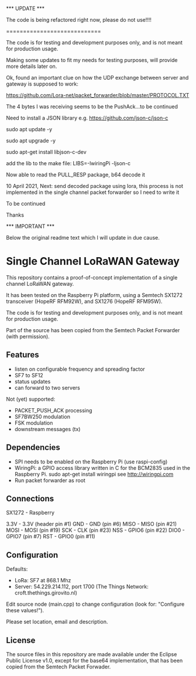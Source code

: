 *** UPDATE ***

The code is being refactored right now, please do not use!!!!

============================

The code is for testing and development purposes only, and is not meant
for production usage.

Making some updates to fit my needs for testing purposes, will provide more details later on.

Ok, found an important clue on how the UDP exchange between server and gateway is supposed to work:

https://github.com/Lora-net/packet_forwarder/blob/master/PROTOCOL.TXT

The 4 bytes I was receiving seems to be the PushAck...to be continued

Need to install a JSON library e.g. https://github.com/json-c/json-c

sudo apt update -y

sudo apt upgrade -y

sudo apt-get install libjson-c-dev

add the lib to the make file: LIBS=-lwiringPi -ljson-c

Now able to read the PULL_RESP package, b64 decode it

10 April 2021, Next: send decoded package using lora, this process is not implemented in the single channel packet forwarder so I need to write it

To be continued

Thanks

*** IMPORTANT ***

Below the original readme text which I will update in due cause.


Single Channel LoRaWAN Gateway
==============================
This repository contains a proof-of-concept implementation of a single
channel LoRaWAN gateway.

It has been tested on the Raspberry Pi platform, using a Semtech SX1272
transceiver (HopeRF RFM92W), and SX1276 (HopeRF RFM95W).

The code is for testing and development purposes only, and is not meant
for production usage.

Part of the source has been copied from the Semtech Packet Forwarder
(with permission).

Features
--------
- listen on configurable frequency and spreading factor
- SF7 to SF12
- status updates
- can forward to two servers

Not (yet) supported:
- PACKET_PUSH_ACK processing
- SF7BW250 modulation
- FSK modulation
- downstream messages (tx)

Dependencies
------------
- SPI needs to be enabled on the Raspberry Pi (use raspi-config)
- WiringPi: a GPIO access library written in C for the BCM2835
  used in the Raspberry Pi.
  sudo apt-get install wiringpi
  see http://wiringpi.com
- Run packet forwarder as root

Connections
-----------
SX1272 - Raspberry

3.3V   - 3.3V (header pin #1)
GND	   - GND (pin #6)
MISO   - MISO (pin #21)
MOSI   - MOSI (pin #19)
SCK    - CLK (pin #23)
NSS    - GPIO6 (pin #22)
DIO0   - GPIO7 (pin #7)
RST    - GPIO0 (pin #11)

Configuration
-------------

Defaults:

- LoRa:   SF7 at 868.1 Mhz
- Server: 54.229.214.112, port 1700  (The Things Network: croft.thethings.girovito.nl)

Edit source node (main.cpp) to change configuration (look for: "Configure these values!").

Please set location, email and description.

License
-------
The source files in this repository are made available under the Eclipse
Public License v1.0, except for the base64 implementation, that has been
copied from the Semtech Packet Forwader.
